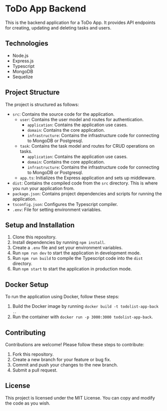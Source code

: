 # ToDo App Backend

This is the backend application for a ToDo App. It provides API endpoints for creating, updating and deleting tasks and users.

## Technologies

- Node.js
- Express.js
- Typescript
- MongoDB
- Sequelize

## Project Structure

The project is structured as follows:

- `src`: Contains the source code for the application.
  - `user`: Contains the user model and routes for authentication.
    - `application`: Contains the application use cases.
    - `domain`: Contains the core application.
    - `infrastructure`: Contains the infrastructure code for connecting to MongoDB or Postgresql.
  - `task`: Contains the task model and routes for CRUD operations on tasks.
    - `application`: Contains the application use cases.
    - `domain`: Contains the core application.
    - `infrastructure`: Contains the infrastructure code for connecting to MongoDB or Postgresql.
  - `app.ts`: Initializes the Express application and sets up middleware.
- `dist`: Contains the compiled code from the `src` directory. This is where you run your application from.
- `package.json`: Contains project dependencies and scripts for running the application.
- `tsconfig.json`: Configures the Typescript compiler.
- `.env`: File for setting environment variables.

## Setup and Installation

1. Clone this repository.
2. Install dependencies by running `npm install`.
3. Create a `.env` file and set your environment variables.
4. Run `npm run dev` to start the application in development mode.
5. Run `npm run build` to compile the Typescript code into the `dist` directory.
6. Run `npm start` to start the application in production mode.

## Docker Setup

To run the application using Docker, follow these steps:

1. Build the Docker image by running `docker build -t todolist-app-back .`.
2. Run the container with `docker run -p 3000:3000 todolist-app-back`.

## Contributing

Contributions are welcome! Please follow these steps to contribute:

1. Fork this repository.
2. Create a new branch for your feature or bug fix.
3. Commit and push your changes to the new branch.
4. Submit a pull request.

## License

This project is licensed under the MIT License.
You can copy and modify the code as you wish.
